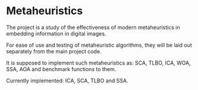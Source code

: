 # Metaheuristics
The project is a study of the effectiveness of modern metaheuristics in embedding information in digital images.

For ease of use and testing of metaheuristic algorithms, they will be laid out separately from the main project code.

It is supposed to implement such metaheuristics as: SCA, TLBO, ICA, WOA, SSA, AOA and benchmark functions to them.

Currently implemented: ICA, SCA, TLBO and SSA.
